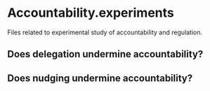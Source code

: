 # Accountability.experiments

Files related to experimental study of accountability and regulation. 

## Does delegation undermine accountability? 


## Does nudging undermine accountability? 
